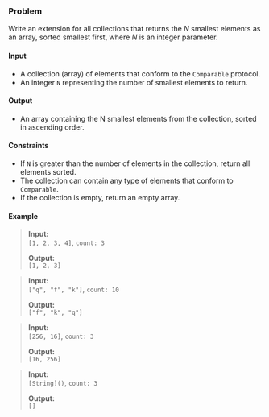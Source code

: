 ### Problem

Write an extension for all collections that returns the $N$ smallest elements as an array, sorted smallest first, where $N$ is an integer parameter.

#### Input

- A collection (array) of elements that conform to the `Comparable` protocol.
- An integer `N` representing the number of smallest elements to return.

#### Output

- An array containing the N smallest elements from the collection, sorted in ascending order.

#### Constraints

- If `N` is greater than the number of elements in the collection, return all elements sorted.
- The collection can contain any type of elements that conform to `Comparable`.
- If the collection is empty, return an empty array.

#### Example

> **Input:**  
> `[1, 2, 3, 4]`, `count: 3`
>
> **Output:**  
> `[1, 2, 3]`

> **Input:**  
> `["q", "f", "k"]`, `count: 10`
>
> **Output:**  
> `["f", "k", "q"]`

> **Input:**  
> `[256, 16]`, `count: 3`
>
> **Output:**  
> `[16, 256]`

> **Input:**  
> `[String]()`, `count: 3`
>
> **Output:**  
> `[]`
